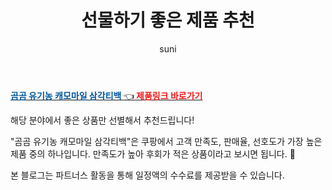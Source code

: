 ﻿---
layout: post
title:  [선물하기 좋은 제품 추천]
author: suni
categories: [ 선물 ]
tags: []
image: https://thumbnail6.coupangcdn.com/thumbnails/remote/q89/image/retail/images/79583552645652-ea2cab6d-9d38-45ca-9143-dd8ed0b15f68.jpg 
description: "쿠팡에서 관련 상품으로 가장 고객 선호도가 높은 제품 중 하나입니다."
---
<a href=" https://link.coupang.com/re/AFFSDP?lptag=AF5011742&pageKey=191599048&itemId=547759117&vendorItemId=4437020771&traceid=V0-183-6a09e057d36a512b"><b><font color='#01579B'>곰곰 유기농 캐모마일 삼각티백 </font></b>👈<b><font color='#f71919'> 제품링크 바로가기</font></b></a>

해당 분야에서 좋은 상품만 선별해서 추천드립니다!

"곰곰 유기농 캐모마일 삼각티백"은 쿠팡에서 고객 만족도, 판매율, 선호도가 가장 높은 제품 중의 하나입니다.
만족도가 높아 후회가 적은 상품이라고 보시면 됩니다. 🙂


본 블로그는 파트너스 활동을 통해 일정액의 수수료를 제공받을 수 있습니다.